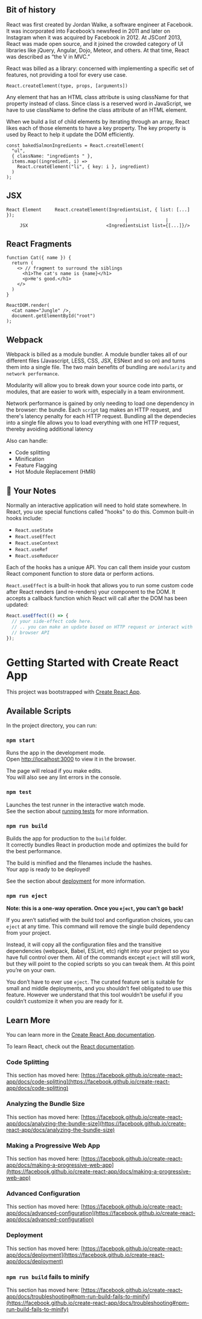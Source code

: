 ## Bit of history

React was first created by Jordan Walke, a software engineer at Facebook. It was incorporated into Facebook’s newsfeed in 2011 and later on Instagram when it was acquired by Facebook in 2012. At JSConf 2013, React was made open source, and it joined the crowded category of UI libraries like jQuery, Angular, Dojo, Meteor, and others. At that time, React was described as “the V in MVC.”

React was billed as a library: concerned with implementing a specific set of features, not providing a tool for every use case.

```
React.createElement(type, props, [arguments])
```

Any element that has an HTML class attribute is using className for that property instead of class. Since class is a reserved word in JavaScript, we have to use className to define the class attribute of an HTML element.

When we build a list of child elements by iterating through an array, React likes each of those elements to have a key property. The key property is used by React to help it update the DOM efficiently.

```
const bakedSalmonIngredients = React.createElement(
  "ul",
  { className: "ingredients " },
  items.map((ingredient, i) =>
    React.createElement("li", { key: i }, ingredient)
  )
);
```

## JSX

```
React Element     React.createElement(IngredientsList, { list: [...] });
                                            |              |
     JSX                             <IngredientsList list={[...]}/>
```

## React Fragments

```
function Cat({ name }) {
  return (
    <> // fragment to surround the siblings
      <h1>The cat's name is {name}</h1>
      <p>He's good.</h1>
    </>
  )
}

ReactDOM.render(
  <Cat name="Jungle" />,
  document.getElementById("root")
);
```

## Webpack

Webpack is billed as a module bundler. A module bundler takes all of our different files (Javascript, LESS, CSS, JSX, ESNext and so on) and turns them into a single file. The two main benefits of bundling are `modularity` and `network performance`.

Modularity will allow you to break down your source code into parts, or modules, that are easier to work with, especially in a team environment.

Network performance is gained by only needing to load one dependency in the browser: the bundle. Each `script` tag makes an HTTP request, and there's latency penalty for each HTTP request. Bundling all the dependecies into a single file allows you to load everything with one HTTP request, thereby avoiding additional latency

Also can handle:

- Code splitting
- Minification
- Feature Flagging
- Hot Module Replacement (HMR)

## 📝 Your Notes

Normally an interactive application will need to hold state somewhere. In React,
you use special functions called "hooks" to do this. Common built-in hooks
include:

- `React.useState`
- `React.useEffect`
- `React.useContext`
- `React.useRef`
- `React.useReducer`

Each of the hooks has a unique API. You can call them inside your custom React component function to store data
or perform actions.

`React.useEffect` is a built-in hook that allows you to run some custom code after React renders (and re-renders)
your component to the DOM. It accepts a callback function which React will call after the DOM has been updated:

```javascript
React.useEffect(() => {
  // your side-effect code here.
  // .. you can make an update based on HTTP request or interact with
  // browser API
});
```

# Getting Started with Create React App

This project was bootstrapped with [Create React App](https://github.com/facebook/create-react-app).

## Available Scripts

In the project directory, you can run:

### `npm start`

Runs the app in the development mode.\
Open [http://localhost:3000](http://localhost:3000) to view it in the browser.

The page will reload if you make edits.\
You will also see any lint errors in the console.

### `npm test`

Launches the test runner in the interactive watch mode.\
See the section about [running tests](https://facebook.github.io/create-react-app/docs/running-tests) for more information.

### `npm run build`

Builds the app for production to the `build` folder.\
It correctly bundles React in production mode and optimizes the build for the best performance.

The build is minified and the filenames include the hashes.\
Your app is ready to be deployed!

See the section about [deployment](https://facebook.github.io/create-react-app/docs/deployment) for more information.

### `npm run eject`

**Note: this is a one-way operation. Once you `eject`, you can’t go back!**

If you aren’t satisfied with the build tool and configuration choices, you can `eject` at any time. This command will remove the single build dependency from your project.

Instead, it will copy all the configuration files and the transitive dependencies (webpack, Babel, ESLint, etc) right into your project so you have full control over them. All of the commands except `eject` will still work, but they will point to the copied scripts so you can tweak them. At this point you’re on your own.

You don’t have to ever use `eject`. The curated feature set is suitable for small and middle deployments, and you shouldn’t feel obligated to use this feature. However we understand that this tool wouldn’t be useful if you couldn’t customize it when you are ready for it.

## Learn More

You can learn more in the [Create React App documentation](https://facebook.github.io/create-react-app/docs/getting-started).

To learn React, check out the [React documentation](https://reactjs.org/).

### Code Splitting

This section has moved here: [https://facebook.github.io/create-react-app/docs/code-splitting](https://facebook.github.io/create-react-app/docs/code-splitting)

### Analyzing the Bundle Size

This section has moved here: [https://facebook.github.io/create-react-app/docs/analyzing-the-bundle-size](https://facebook.github.io/create-react-app/docs/analyzing-the-bundle-size)

### Making a Progressive Web App

This section has moved here: [https://facebook.github.io/create-react-app/docs/making-a-progressive-web-app](https://facebook.github.io/create-react-app/docs/making-a-progressive-web-app)

### Advanced Configuration

This section has moved here: [https://facebook.github.io/create-react-app/docs/advanced-configuration](https://facebook.github.io/create-react-app/docs/advanced-configuration)

### Deployment

This section has moved here: [https://facebook.github.io/create-react-app/docs/deployment](https://facebook.github.io/create-react-app/docs/deployment)

### `npm run build` fails to minify

This section has moved here: [https://facebook.github.io/create-react-app/docs/troubleshooting#npm-run-build-fails-to-minify](https://facebook.github.io/create-react-app/docs/troubleshooting#npm-run-build-fails-to-minify)
